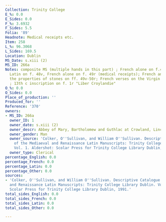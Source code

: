 ```yaml
---
Collection: Trinity College
E_%: 0.0
E_Sides: 0.0
F_%: 3.6932
F_Sides: 5.5
Folia: '89'
Headnote: Medical receipts etc.
Item: 258
L_%: 96.3068
L_Sides: 169.5
Location: Dublin
MS_Date: s.xiii (2)
MS_ID: 266a
Notes: composite MS (multiple hands in this part) ; French alone on f.48; French and
  Latin on f. 48v, French alone on f. 49r (medical receipts); French and Latin on
  the properties of stones on ff. 49v-50r; French verses on the Virgin on ff. 88r-88v
  ; 13th c inscription on f. 1r "Liber Croylandie"
O_%: 0.0
O_Sides: 0.0
Place_of_production: ''
Produced_for: ''
Reference: '370'
owners:
- MS_ID: 266a
  owner_ID: 1
  owner_date: s.xiii (2)
  owner_descr: Abbey of Mary, Bartholomew and Guthlac at Crowland, Lincolnshire
  owner_gender: Man
  owner_source: 'Colker, O''Sullivan, and William O''Sullivan. Descriptive Catalogue
    of the Mediaeval and Renaissance Latin Manuscripts: Trinity College Library Dublin.
    Vol. 1. Aldershot: Scolar Press for Trinity College Library Dublin, 1991.'
  owner_type: Clerical
percentage_English: 0.0
percentage_French: 0.0
percentage_Latin: 0.0
percentage_Other: 0.0
sources:
- 'Colker, O''Sullivan, and William O''Sullivan. Descriptive Catalogue of the Mediaeval
  and Renaissance Latin Manuscripts: Trinity College Library Dublin. Vol. 1. Aldershot:
  Scolar Press for Trinity College Library Dublin, 1991.'
total_sides_English: 0.0
total_sides_French: 0.0
total_sides_Latin: 0.0
total_sides_Other: 0.0

---
```

